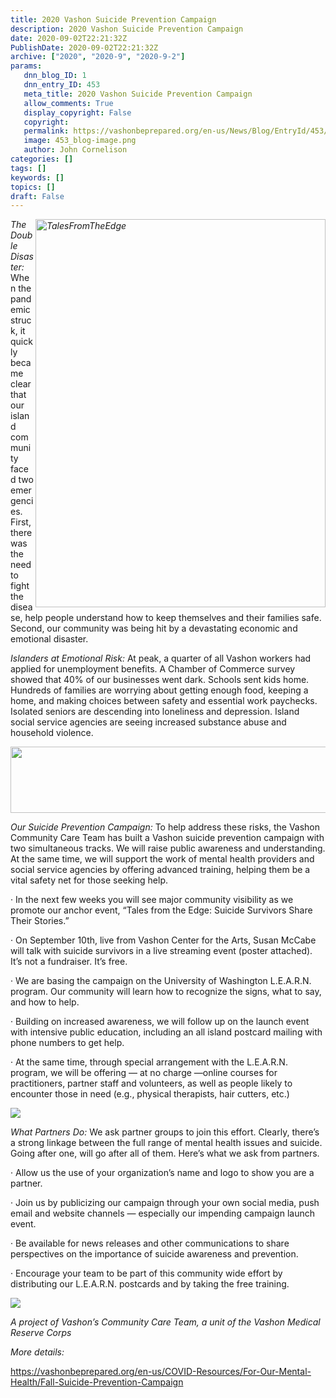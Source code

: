 ```yaml
---
title: 2020 Vashon Suicide Prevention Campaign
description: 2020 Vashon Suicide Prevention Campaign
date: 2020-09-02T22:21:32Z
PublishDate: 2020-09-02T22:21:32Z
archive: ["2020", "2020-9", "2020-9-2"]
params:
   dnn_blog_ID: 1
   dnn_entry_ID: 453
   meta_title: 2020 Vashon Suicide Prevention Campaign
   allow_comments: True
   display_copyright: False
   copyright: 
   permalink: https://vashonbeprepared.org/en-us/News/Blog/EntryId/453/2020-Vashon-Suicide-Prevention-Campaign
   image: 453_blog-image.png
   author: John Cornelison
categories: []
tags: []
keywords: []
topics: []
draft: False
---
```


<p><em><a href="https://vashonbeprepared.org/en-us/COVID-Resources/For-Our-Mental-Health/Fall-Suicide-Prevention-Campaign" target="_blank"><img width="464" height="621" title="TalesFromTheEdge" align="right" style="border: 0px currentcolor; border-image: none; float: right; display: inline; background-image: none;" alt="TalesFromTheEdge" src="https://vashonbeprepared.org/portals/1/Graphics/CCT/TalesFromTheEdge.png" border="0"></a>The Double Disaster:</em> When the pandemic struck, it quickly became clear that our island community faced two emergencies. First, there was the need to fight the disease, help people understand how to keep themselves and their families safe. Second, our community was being hit by a devastating economic and emotional disaster.<p><em>Islanders at Emotional Risk:</em> At peak, a quarter of all Vashon workers had applied for unemployment benefits. A Chamber of Commerce survey showed that 40% of our businesses went dark. Schools sent kids home. Hundreds of families are worrying about getting enough food, keeping a home, and making choices between safety and essential work paychecks. Isolated seniors are descending into loneliness and depression. Island social service agencies are seeing increased substance abuse and household violence.<p><img width="573" height="106" src="https://vashonbeprepared.org/Portals/1/Graphics/Logos/VashonBePrepared.433x80trans.gif"></p><p><em>Our Suicide Prevention Campaign:</em> To help address these risks, the Vashon Community Care Team has built a Vashon suicide prevention campaign with two simultaneous tracks. We will raise public awareness and understanding. At the same time, we will support the work of mental health providers and social service agencies by offering advanced training, helping them be a vital safety net for those seeking help.</p><p>· In the next few weeks you will see major community visibility as we promote our anchor event, “Tales from the Edge: Suicide Survivors Share Their Stories.”<p>· On September 10th, live from Vashon Center for the Arts, Susan McCabe will talk with suicide survivors in a live streaming event (poster attached). It’s not a fundraiser. It’s free.<p>· We are basing the campaign on the University of Washington L.E.A.R.N. program. Our community will learn how to recognize the signs, what to say, and how to help.<p>· Building on increased awareness, we will follow up on the launch event with intensive public education, including an all island postcard mailing with phone numbers to get help.<p>· At the same time, through special arrangement with the L.E.A.R.N. program, we will be offering — at no charge —online courses for practitioners, partner staff and volunteers, as well as people likely to encounter those in need (e.g., physical therapists, hair cutters, etc.)<p><img src="https://vashonbeprepared.org/portals/1/Graphics/Logos/MRC-Logo.299x191.gif"></p><p><em>What Partners Do:</em> We ask partner groups to join this effort. Clearly, there’s a strong linkage between the full range of mental health issues and suicide. Going after one, will go after all of them. Here’s what we ask from partners.</p><p>· Allow us the use of your organization’s name and logo to show you are a partner.<p>· Join us by publicizing our campaign through your own social media, push email and website channels — especially our impending campaign launch event.<p>· Be available for news releases and other communications to share perspectives on the importance of suicide awareness and prevention.<p>· Encourage your team to be part of this community wide effort by distributing our L.E.A.R.N. postcards and by taking the free training.<p><img src="https://vashonbeprepared.org/portals/1/Graphics/WebSite/VashonFire_400x400.jpg"></p><p><i>A project of Vashon’s Community Care Team, a unit of the Vashon Medical Reserve Corps</i></p><p><em>More details:</em></p><p><a title="https://vashonbeprepared.org/en-us/COVID-Resources/For-Our-Mental-Health/Fall-Suicide-Prevention-Campaign" href="https://vashonbeprepared.org/en-us/COVID-Resources/For-Our-Mental-Health/Fall-Suicide-Prevention-Campaign">https://vashonbeprepared.org/en-us/COVID-Resources/For-Our-Mental-Health/Fall-Suicide-Prevention-Campaign</a></p>
